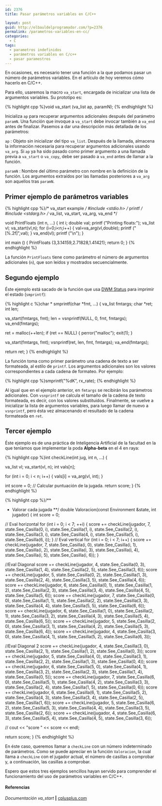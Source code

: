 ```yaml
---
id: 2376
title: Pasar parámetros variables en C/C++

layout: post
guid: http://elbauldelprogramador.com/?p=2376
permalink: /parametros-variables-en-cc/
categories:
  - C
tags:
  - parametros indefinidos
  - parámetros variables en C/c++
  - pasar paramestros
---
```

En ocasiones, es necesario tener una función a la que podamos pasar un número de parámetros variables. En el artículo de hoy veremos cómo hacerlo en C/C++.

<!--more-->

Para ello, usaremos la macro `va_start`, encargada de inicializar una lista de argumentos variables. Su prototipo es:

{% highlight cpp %}void va_start (va_list ap, paramN);
{% endhighlight %}

Inicializa `ap` para recuperar argumentos adicionales después del parámetro `paramN`. Una función que invoque a `va_start` debe invocar también a `va_end` antes de finalizar. Pasemos a dar una descripción más detallada de los parámetros:

`ap`
:   Objeto sin inicializar del tipo `va_list`. Después de la llamada, almacena la información necesaria para recuperar argumentos adicionales usando `va_arg`. Si `ap` ya ha sido pasado como primer argumento a una llamada previa a `va_start` o `va_copy`, debe ser pasado a `va_end` antes de llamar a la función.

`paramN`
:   Nombre del último parámetro con nombre en la definición de la función. Los argumentos extraídos por las llamadas posteriores a `va_arg` son aquellos tras `paramN`.

## Primer ejemplo de parámetros variables

{% highlight cpp %}/* va_start example */
#include &lt;stdio.h>      /* printf */
#include &lt;stdarg.h>     /* va_list, va_start, va_arg, va_end */

void PrintFloats (int n, ...)
{
  int i;
  double val;
  printf ("Printing floats:");
  va_list vl;
  va_start(vl,n);
  for (i=0;i&lt;n;i++)
  {
    val=va_arg(vl,double);
    printf (" [%.2f]",val);
  }
  va_end(vl);
  printf ("\n");
}

int main ()
{
  PrintFloats (3,3.14159,2.71828,1.41421);
  return 0;
}
{% endhighlight %}

La función `PrintFloats` tiene como parámetro el número de argumentos adicionales (`n`), que son leídos y mostrados secuencialmente.

## Segundo ejemplo

Éste ejemplo está sacado de la función que usa [DWM Status][1] para imprimir el estado (`smprintf`):

{% highlight c %}char *
smprintf(char *fmt, ...) {
  va_list fmtargs;
  char *ret;
  int len;

  va_start(fmtargs, fmt);
  len = vsnprintf(NULL, 0, fmt, fmtargs);
  va_end(fmtargs);

  ret = malloc(++len);
  if (ret == NULL) {
    perror("malloc");
    exit(1);
  }

  va_start(fmtargs, fmt);
  vsnprintf(ret, len, fmt, fmtargs);
  va_end(fmtargs);

  return ret;
}
{% endhighlight %}

La función toma como primer parámetro una cadena de texto a ser formateada, al estilo de `printf`. Los argumentos adicionales son los valores correspondientes a cada cadena de formateo. Por ejemplo:

{% highlight cpp %}smprintf("%dK", rx_rate);
{% endhighlight %}

Al igual que en el ejemplo anterior, en `fmtargs` se recibirán los parámetros adicionales. Con `vsnprintf` se calcula el tamaño de la cadena de texto formateada, es decir, con los valores substituidos. Finalmente, se vuelve a inicializar la lista de argumentos variables, para luego llamar de nuevo a `vsnprintf`, pero ésta vez almacenando el resultado de la cadena formateada en `ret`.

## Tercer ejemplo

Éste ejemplo es de una práctica de Inteligencia Artificial de la facultad en la que teníamos que implementar la poda **Alpha-beta** en el 4 en raya:

{% highlight cpp %}int checkLine(int jug, int n, ...) {

  va_list vl;
  va_start(vl, n);
  int vals[n];

  for (int i = 0; i &lt; n; i++) {
    vals[i] = va_arg(vl, int);
  }

  int score = 0;
  // Calcular puntuación de la jugada.
  return score;
}
{% endhighlight %}

{% highlight cpp %}/**
  * Valorar cada jugada
 **/
double Valoracion(const Environment &state, int jugador) {
  int score = 0;

// Eval horizontal
  for (int i = 0; i &lt; 7; ++i) {
    score += checkLine(jugador, 7, state.See_Casilla(0, i),
                       state.See_Casilla(1, i), state.See_Casilla(2, i),
                       state.See_Casilla(3, i), state.See_Casilla(4, i),
                       state.See_Casilla(5, i), state.See_Casilla(6, i));
  }
// Eval vertical
  for (int i = 0; i &lt; 7; i++) {
    score += checkLine(jugador, 7, state.See_Casilla(i, 0),
                       state.See_Casilla(i, 1), state.See_Casilla(i, 2),
                       state.See_Casilla(i, 3), state.See_Casilla(i, 4),
                       state.See_Casilla(i, 5), state.See_Casilla(i, 6));
  }

  //Eval Diagonal
  score += checkLine(jugador, 4, state.See_Casilla(0, 3),
                     state.See_Casilla(1, 4), state.See_Casilla(2, 5),
                     state.See_Casilla(3, 6));
  score += checkLine(jugador, 5, state.See_Casilla(0, 2),
                     state.See_Casilla(1, 3), state.See_Casilla(2, 4),
                     state.See_Casilla(3, 5), state.See_Casilla(4, 6));
  score += checkLine(jugador, 6, state.See_Casilla(0, 1),
                     state.See_Casilla(1, 2), state.See_Casilla(2, 3),
                     state.See_Casilla(3, 4), state.See_Casilla(4, 5),
                     state.See_Casilla(5, 6));
  score += checkLine(jugador, 7, state.See_Casilla(0, 0),
                     state.See_Casilla(1, 1), state.See_Casilla(2, 2),
                     state.See_Casilla(3, 3), state.See_Casilla(4, 4),
                     state.See_Casilla(5, 5), state.See_Casilla(6, 6));
  score += checkLine(jugador, 6, state.See_Casilla(1, 0),
                     state.See_Casilla(2, 1), state.See_Casilla(3, 2),
                     state.See_Casilla(4, 3), state.See_Casilla(5, 4),
                     state.See_Casilla(6, 5));
  score += checkLine(jugador, 5, state.See_Casilla(2, 0),
                     state.See_Casilla(3, 1), state.See_Casilla(4, 2),
                     state.See_Casilla(5, 3), state.See_Casilla(6, 4));
  score += checkLine(jugador, 4, state.See_Casilla(3, 0),
                     state.See_Casilla(4, 1), state.See_Casilla(5, 2),
                     state.See_Casilla(6, 3));

  //Eval Diagonal 2
  score += checkLine(jugador, 4, state.See_Casilla(3, 0),
                     state.See_Casilla(2, 1), state.See_Casilla(1, 2),
                     state.See_Casilla(0, 3));
  score += checkLine(jugador, 5, state.See_Casilla(4, 0),
                     state.See_Casilla(3, 1), state.See_Casilla(2, 2),
                     state.See_Casilla(1, 3), state.See_Casilla(0, 4));
  score += checkLine(jugador, 6, state.See_Casilla(5, 0),
                     state.See_Casilla(4, 1), state.See_Casilla(3, 2),
                     state.See_Casilla(2, 3), state.See_Casilla(1, 4),
                     state.See_Casilla(0, 5));
  score += checkLine(jugador, 7, state.See_Casilla(6, 0),
                     state.See_Casilla(5, 1), state.See_Casilla(4, 2),
                     state.See_Casilla(3, 3), state.See_Casilla(2, 4),
                     state.See_Casilla(1, 5), state.See_Casilla(0, 6));
  score += checkLine(jugador, 6, state.See_Casilla(6, 1),
                     state.See_Casilla(5, 2), state.See_Casilla(4, 3),
                     state.See_Casilla(3, 4), state.See_Casilla(2, 5),
                     state.See_Casilla(1, 6));
  score += checkLine(jugador, 5, state.See_Casilla(6, 2),
                     state.See_Casilla(5, 3), state.See_Casilla(4, 4),
                     state.See_Casilla(3, 5), state.See_Casilla(2, 6));
  score += checkLine(jugador, 4, state.See_Casilla(6, 3),
                     state.See_Casilla(5, 4), state.See_Casilla(4, 5),
                     state.See_Casilla(3, 6));

//  cout &lt;&lt; "score " &lt;&lt; score &lt;&lt; endl;

  return score;
}
{% endhighlight %}

En éste caso, queremos llamar a `checkLine` con un número indeterminado de parámetros. Como se puede apreciar en la función `Valoracion`, la cual llama a `checkLine` con el jugador actual, el número de casillas a comprobar y, a continuación, las casillas a comprobar.

Espero que estos tres ejemplos sencillos hayan servido para comprender el funcionamiento del uso de parámetros variables en C/C++.

#### Referencias

*Documentación va_start* **|** <a href="http://www.cplusplus.com/reference/cstdarg/va_start/" target="_blank">cplusplus.com</a> 



 [1]: http://elbauldelprogramador.com/statuscolor-dwm-6-1/ "Dwm Status"